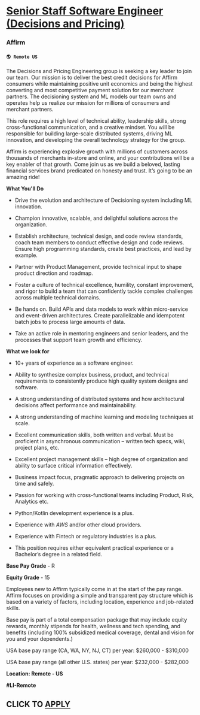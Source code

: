 # [Senior Staff Software Engineer (Decisions and Pricing)](https://www.remotewlb.com/apply/senior-staff-software-engineer-decisions-and-pricing)  
### Affirm  
#### `🌎 Remote US`  

The Decisions and Pricing Engineering group is seeking a key leader to join our team. Our mission is to deliver the best credit decisions for Affirm consumers while maintaining positive unit economics and being the highest converting and most competitive payment solution for our merchant partners. The decisioning system and ML models our team owns and operates help us realize our mission for millions of consumers and merchant partners.

This role requires a high level of technical ability, leadership skills, strong cross-functional communication, and a creative mindset. You will be responsible for building large-scale distributed systems, driving ML innovation, and developing the overall technology strategy for the group.

Affirm is experiencing explosive growth with millions of customers across thousands of merchants in-store and online, and your contributions will be a key enabler of that growth. Come join us as we build a beloved, lasting financial services brand predicated on honesty and trust. It’s going to be an amazing ride!

**What You'll Do**

  * Drive the evolution and architecture of Decisioning system including ML innovation.

  * Champion innovative, scalable, and delightful solutions across the organization.

  * Establish architecture, technical design, and code review standards, coach team members to conduct effective design and code reviews. Ensure high programming standards, create best practices, and lead by example.

  * Partner with Product Management, provide technical input to shape product direction and roadmap.

  * Foster a culture of technical excellence, humility, constant improvement, and rigor to build a team that can confidently tackle complex challenges across multiple technical domains.

  * Be hands on. Build APIs and data models to work within micro-service and event-driven architectures. Create parallelizable and idempotent batch jobs to process large amounts of data.

  * Take an active role in mentoring engineers and senior leaders, and the processes that support team growth and efficiency.

**What we look for**

  * 10+ years of experience as a software engineer.

  * Ability to synthesize complex business, product, and technical requirements to consistently produce high quality system designs and software.

  * A strong understanding of distributed systems and how architectural decisions affect performance and maintainability.

  * A strong understanding of machine learning and modeling techniques at scale.

  * Excellent communication skills, both written and verbal. Must be proficient in asynchronous communication – written tech specs, wiki, project plans, etc.

  * Excellent project management skills – high degree of organization and ability to surface critical information effectively.

  * Business impact focus, pragmatic approach to delivering projects on time and safely.

  * Passion for working with cross-functional teams including Product, Risk, Analytics etc.

  * Python/Kotlin development experience is a plus.

  * Experience with _AWS_ and/or other cloud providers.

  * Experience with Fintech or regulatory industries is a plus.

  * This position requires either equivalent practical experience or a Bachelor’s degree in a related field.

**Base Pay Grade** \- R

**Equity Grade** \- 15

Employees new to Affirm typically come in at the start of the pay range. Affirm focuses on providing a simple and transparent pay structure which is based on a variety of factors, including location, experience and job-related skills.

Base pay is part of a total compensation package that may include equity rewards, monthly stipends for health, wellness and tech spending, and benefits (including 100% subsidized medical coverage, dental and vision for you and your dependents.)

USA base pay range (CA, WA, NY, NJ, CT) per year: $260,000 - $310,000

USA base pay range (all other U.S. states) per year: $232,000 - $282,000

**Location: Remote - US**

**#LI-Remote**

  
## CLICK TO [APPLY](https://www.remotewlb.com/apply/senior-staff-software-engineer-decisions-and-pricing)

